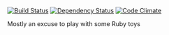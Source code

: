 [![Build Status](https://travis-ci.org/pikesley/overlook.png?branch=master)](https://travis-ci.org/pikesley/overlook)
[![Dependency Status](https://gemnasium.com/pikesley/overlook.png)](https://gemnasium.com/pikesley/overlook)
[![Code Climate](https://codeclimate.com/github/pikesley/overlook.png)](https://codeclimate.com/github/pikesley/overlook)

Mostly an excuse to play with some Ruby toys
